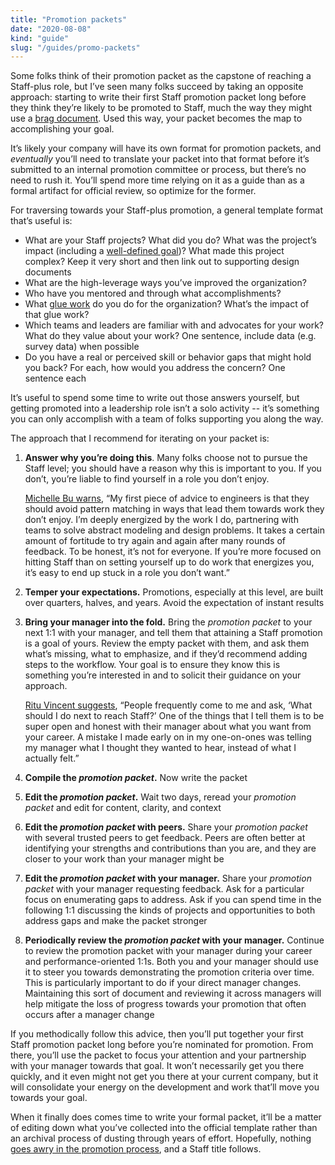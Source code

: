 ```yaml
---
title: "Promotion packets"
date: "2020-08-08"
kind: "guide"
slug: "/guides/promo-packets"
---
```



Some folks think of their promotion packet as the capstone of reaching a Staff-plus role, but I’ve seen many folks succeed by taking an opposite approach: starting to write their first Staff promotion packet long before they think they’re likely to be promoted to Staff, much the way they might use a [brag document](https://jvns.ca/blog/brag-documents/). Used this way, your packet becomes the map to accomplishing your goal.

It’s likely your company will have its own format for promotion packets, and _eventually_ you’ll need to translate your packet into that format before it’s submitted to an internal promotion committee or process, but there’s no need to rush it. You’ll spend more time relying on it as a guide than as a formal artifact for official review, so optimize for the former.

For traversing towards your Staff-plus promotion, a general template format that’s useful is:

*   What are your Staff projects? What did you do? What was the project’s impact (including a [well-defined goal](https://lethain.com/goals-and-baselines/))? What made this project complex? Keep it very short and then link out to supporting design documents
*   What are the high-leverage ways you’ve improved the organization?
*   Who have you mentored and through what accomplishments?
*   What [glue work](https://www.slideshare.net/TanyaReilly/being-glue) do you do for the organization? What’s the impact of that glue work?
*   Which teams and leaders are familiar with and advocates for your work? What do they value about your work? One sentence, include data (e.g. survey data) when possible
*   Do you have a real or perceived skill or behavior gaps that might hold you back? For each, how would you address the concern? One sentence each

It’s useful to spend some time to write out those answers yourself, but getting promoted into a leadership role isn’t a solo activity -- it’s something you can only accomplish with a team of folks supporting you along the way.

The approach that I recommend for iterating on your packet is:

1. **Answer why you’re doing this**. Many folks choose not to pursue the Staff level; you should have a reason why this is important to you. If you don’t, you’re liable to find yourself in a role you don’t enjoy.

    [Michelle Bu warns](https://staffeng.com/stories/michelle-bu), “My first piece of advice to engineers is that they should avoid pattern matching in ways that lead them towards work they don’t enjoy. I’m deeply energized by the work I do, partnering with teams to solve abstract modeling and design problems. It takes a certain amount of fortitude to try again and again after many rounds of feedback. To be honest, it’s not for everyone. If you’re more focused on hitting Staff than on setting yourself up to do work that energizes you, it’s easy to end up stuck in a role you don’t want.”
2. **Temper your expectations.** Promotions, especially at this level, are built over quarters, halves, and years. Avoid the expectation of instant results
3. **Bring your manager into the fold.** Bring the _promotion packet_ to your next 1:1 with your manager, and tell them that attaining a Staff promotion is a goal of yours. Review the empty packet with them, and ask them what’s missing, what to emphasize, and if they’d recommend adding steps to the workflow. Your goal is to ensure they know this is something you’re interested in and to solicit their guidance on your approach.

    [Ritu Vincent suggests](https://staffeng.com/stories/ritu-vincent), “People frequently come to me and ask, ‘What should I do next to reach Staff?’ One of the things that I tell them is to be super open and honest with their manager about what you want from your career. A mistake I made early on in my one-on-ones was telling my manager what I thought they wanted to hear, instead of what I actually felt.”
4. **Compile the _promotion packet_.** Now write the packet
5. **Edit the _promotion packet_.** Wait two days, reread your _promotion packet_ and edit for content, clarity, and context
6. **Edit the _promotion packet_ with peers.** Share your _promotion packet_ with several trusted peers to get feedback. Peers are often better at identifying your strengths and contributions than you are, and they are closer to your work than your manager might be
7. **Edit the _promotion packet_ with your manager.** Share your _promotion packet_ with your manager requesting feedback. Ask for a particular focus on enumerating gaps to address. Ask if you can spend time in the following 1:1 discussing the kinds of projects and opportunities to both address gaps and make the packet stronger
8. **Periodically review the _promotion packet_ with your manager.** Continue to review the promotion packet with your manager during your career and performance-oriented 1:1s. Both you and your manager should use it to steer you towards demonstrating the promotion criteria over time. This is particularly important to do if your direct manager changes. Maintaining this sort of document and reviewing it across managers will help mitigate the loss of progress towards your promotion that often occurs after a manager change

If you methodically follow this advice, then you’ll put together your first Staff promotion packet long before you’re nominated for promotion. From there, you’ll use the packet to focus your attention and your partnership with your manager towards that goal. It won’t necessarily get you there quickly, and it even might not get you there at your current company, but it will consolidate your energy on the development and work that’ll move you towards your goal.

When it finally does comes time to write your formal packet, it’ll be a matter of editing down what you’ve collected into the official template rather than an archival process of dusting through years of effort. Hopefully, nothing [goes awry in the promotion process](http://lethain.com/promo-pathologies/), and a Staff title follows.
